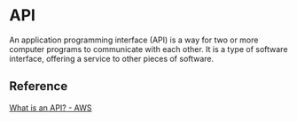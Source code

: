 # API

An application programming interface (API) is a way for two or more computer programs to communicate with each other. 
It is a type of software interface, offering a service to other pieces of software.


**Reference**
---
[What is an API? - AWS](https://aws.amazon.com/what-is/api/)

